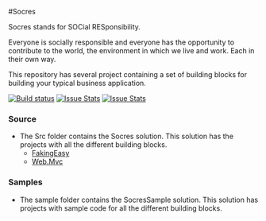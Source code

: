 #Socres

Socres stands for SOCial RESponsibility.

Everyone is socially responsible and everyone has the opportunity to contribute to the world, the environment in which we live and work. Each in their own way.

This repository has several project containing a set of building blocks for building your typical business application.

[![Build status][build-status-image]][build-status]  [![Issue Stats][pull-requests-image]][pull-requests]  [![Issue Stats][issues-closed-image]][issues-closed]

[build-status-image]: https://ci.appveyor.com/api/projects/status/ek97x5yray3psxxj/branch/master?svg=true
[build-status]: https://ci.appveyor.com/project/Socres/socres/branch/master
[pull-requests-image]: http://www.issuestats.com/github/Socres/socres/badge/pr
[pull-requests]: http://www.issuestats.com/github/Socres/socres
[issues-closed-image]: http://www.issuestats.com/github/Socres/socres/badge/issue
[issues-closed]: http://www.issuestats.com/github/Socres/socres

### Source
- The Src folder contains the Socres solution. This solution has the projects with all the different building blocks.
	- [FakingEasy](../../wiki/FakingEasy)
	- [Web.Mvc](../../wiki/Web.Mvc)

### Samples
- The sample folder contains the SocresSample solution. This solution has projects with sample code for all the different building blocks.
